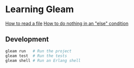 # Learning Gleam

[How to read a file](docs/read-file.md)
[How to do nothing in an "else" condition](docs/case-expressions.md#how-to-do-nothing-in-an-else-condition)

## Development

```sh
gleam run   # Run the project
gleam test  # Run the tests
gleam shell # Run an Erlang shell
```
